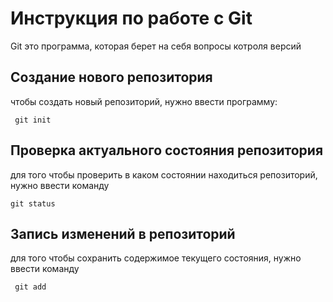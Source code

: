 # Инструкция по работе с Git

Git это программа, которая берет на себя вопросы котроля версий

## Создание нового репозитория

чтобы создать новый репозиторий, нужно ввести программу:

     git init

## Проверка актуального состояния репозитория

для того чтобы проверить в каком состоянии находиться репозиторий, нужно ввести команду

    git status
    
## Запись изменений в репозиторий

для того чтобы сохранить содержимое текущего состояния, нужно ввести команду 

     git add
  